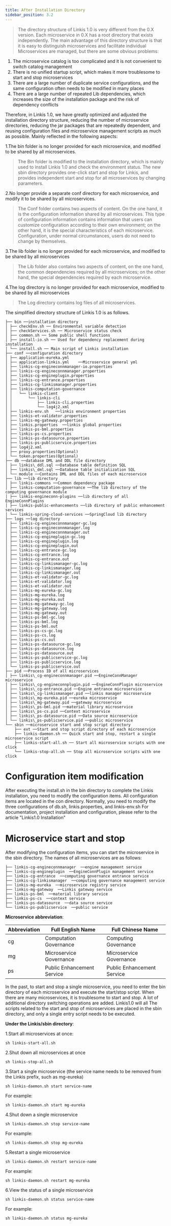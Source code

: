 ```yaml
---
title: After Installation Directory
sidebar_position: 3.2
---
```


> The directory structure of Linkis 1.0 is very different from the 0.X version. Each microservice in 0.X has a root directory that exists independently. The main advantage of this directory structure is that it is easy to distinguish microservices and facilitate individual Microservices are managed, but there are some obvious problems:

1.	The microservice catalog is too complicated and it is not convenient to switch catalog management
2.	There is no unified startup script, which makes it more troublesome to start and stop microservices
3.	There are a large number of duplicate service configurations, and the same configuration often needs to be modified in many places
4.	There are a large number of repeated Lib dependencies, which increases the size of the installation package and the risk of dependency conflicts

Therefore, in Linkis 1.0, we have greatly optimized and adjusted the installation directory structure, reducing the number of microservice directories, reducing the jar packages that are repeatedly dependent, and reusing configuration files and microservice management scripts as much as possible. Mainly reflected in the following aspects:

1.The bin folder is no longer provided for each microservice, and modified to be shared by all microservices.
> The Bin folder is modified to the installation directory, which is mainly used to install Linkis 1.0 and check the environment status. The new sbin directory provides one-click start and stop for Linkis, and provides independent start and stop for all microservices by changing parameters.

2.No longer provide a separate conf directory for each microservice, and modify it to be shared by all microservices.
> The Conf folder contains two aspects of content. On the one hand, it is the configuration information shared by all microservices. This type of configuration information contains information that users can customize configuration according to their own environment; on the other hand, it is the special characteristics of each microservice. Configuration, under normal circumstances, users do not need to change by themselves.

3.The lib folder is no longer provided for each microservice, and modified to be shared by all microservices
> The Lib folder also contains two aspects of content, on the one hand, the common dependencies required by all microservices; on the other hand, the special dependencies required by each microservice.

4.The log directory is no longer provided for each microservice, modified to be shared by all microservices
> The Log directory contains log files of all microservices.

The simplified directory structure of Linkis 1.0 is as follows.

````
├── bin ──installation directory
│ ├── checkEnv.sh ── Environmental variable detection
│ ├── checkServices.sh ── Microservice status check
│ ├── common.sh ── Some public shell functions
│ ├── install-io.sh ── Used for dependency replacement during installation
│ └── install.sh ── Main script of Linkis installation
├── conf ──configuration directory
│ ├── application-eureka.yml 
│ ├── application-linkis.yml    ──Microservice general yml
│ ├── linkis-cg-engineconnmanager-io.properties
│ ├── linkis-cg-engineconnmanager.properties
│ ├── linkis-cg-engineplugin.properties
│ ├── linkis-cg-entrance.properties
│ ├── linkis-cg-linkismanager.properties
│ ├── linkis-computation-governance
│ │   └── linkis-client
│ │       └── linkis-cli
│ │           ├── linkis-cli.properties
│ │           └── log4j2.xml
│ ├── linkis-env.sh   ──linkis environment properties
│ ├── linkis-et-validator.properties
│ ├── linkis-mg-gateway.properties
│ ├── linkis.properties  ──linkis global properties
│ ├── linkis-ps-bml.properties
│ ├── linkis-ps-cs.properties
│ ├── linkis-ps-datasource.properties
│ ├── linkis-ps-publicservice.properties
│ ├── log4j2.xml
│ ├── proxy.properties(Optional)
│ └── token.properties(Optional)
├── db ──database DML and DDL file directory
│ ├── linkis\_ddl.sql ──Database table definition SQL
│ ├── linkis\_dml.sql ──Database table initialization SQL
│ └── module ──Contains DML and DDL files of each microservice
├── lib ──lib directory
│ ├── linkis-commons ──Common dependency package
│ ├── linkis-computation-governance ──The lib directory of the computing governance module
│ ├── linkis-engineconn-plugins ──lib directory of all EngineConnPlugins
│ ├── linkis-public-enhancements ──lib directory of public enhancement services
│ └── linkis-spring-cloud-services ──SpringCloud lib directory
├── logs ──log directory
│ ├── linkis-cg-engineconnmanager-gc.log
│ ├── linkis-cg-engineconnmanager.log
│ ├── linkis-cg-engineconnmanager.out
│ ├── linkis-cg-engineplugin-gc.log
│ ├── linkis-cg-engineplugin.log
│ ├── linkis-cg-engineplugin.out
│ ├── linkis-cg-entrance-gc.log
│ ├── linkis-cg-entrance.log
│ ├── linkis-cg-entrance.out
│ ├── linkis-cg-linkismanager-gc.log
│ ├── linkis-cg-linkismanager.log
│ ├── linkis-cg-linkismanager.out
│ ├── linkis-et-validator-gc.log
│ ├── linkis-et-validator.log
│ ├── linkis-et-validator.out
│ ├── linkis-mg-eureka-gc.log
│ ├── linkis-mg-eureka.log
│ ├── linkis-mg-eureka.out
│ ├── linkis-mg-gateway-gc.log
│ ├── linkis-mg-gateway.log
│ ├── linkis-mg-gateway.out
│ ├── linkis-ps-bml-gc.log
│ ├── linkis-ps-bml.log
│ ├── linkis-ps-bml.out
│ ├── linkis-ps-cs-gc.log
│ ├── linkis-ps-cs.log
│ ├── linkis-ps-cs.out
│ ├── linkis-ps-datasource-gc.log
│ ├── linkis-ps-datasource.log
│ ├── linkis-ps-datasource.out
│ ├── linkis-ps-publicservice-gc.log
│ ├── linkis-ps-publicservice.log
│ └── linkis-ps-publicservice.out
├── pid ──Process ID of all microservices
│ ├── linkis\_cg-engineconnmanager.pid ──EngineConnManager microservice
│ ├── linkis\_cg-engineconnplugin.pid ──EngineConnPlugin microservice
│ ├── linkis\_cg-entrance.pid ──Engine entrance microservice
│ ├── linkis\_cg-linkismanager.pid ──linkis manager microservice
│ ├── linkis\_mg-eureka.pid ──eureka microservice
│ ├── linkis\_mg-gateway.pid ──gateway microservice
│ ├── linkis\_ps-bml.pid ──material library microservice
│ ├── linkis\_ps-cs.pid ──Context microservice
│ ├── linkis\_ps-datasource.pid ──Data source microservice
│ └── linkis\_ps-publicservice.pid ──public microservice
└── sbin ──microservice start and stop script directory
    ├── ext ──Start and stop script directory of each microservice
    ├── linkis-daemon.sh ── Quick start and stop, restart a single microservice script
    ├── linkis-start-all.sh ── Start all microservice scripts with one click
    └── linkis-stop-all.sh ── Stop all microservice scripts with one click
````

# Configuration item modification

After executing the install.sh in the bin directory to complete the Linkis installation, you need to modify the configuration items. All configuration items are located in the con directory. Normally, you need to modify the three configurations of db.sh, linkis.properties, and linkis-env.sh For documentation, project installation and configuration, please refer to the article "Linkis1.0 Installation"

# Microservice start and stop

After modifying the configuration items, you can start the microservice in the sbin directory. The names of all microservices are as follows:

````
├── linkis-cg-engineconnmanager  ──engine management service
├── linkis-cg-engineplugin  ──EngineConnPlugin management service
├── linkis-cg-entrance  ──computing governance entrance service
├── linkis-cg-linkismanager  ──computing governance management service
├── linkis-mg-eureka  ──microservice registry service
├── linkis-mg-gateway  ──Linkis gateway service
├── linkis-ps-bml  ──material library service
├── linkis-ps-cs  ──context service
├── linkis-ps-datasource  ──data source service
└── linkis-ps-publicservice  ──public service
````
**Microservice abbreviation**:

| Abbreviation | Full English Name | Full Chinese Name |
|------|-------------------------|------------|
| cg | Computation Governance | Computing Governance |
| mg | Microservice Governance | Microservice Governance |
| ps | Public Enhancement Service | Public Enhancement Service |

In the past, to start and stop a single microservice, you need to enter the bin directory of each microservice and execute the start/stop script. When there are many microservices, it is troublesome to start and stop. A lot of additional directory switching operations are added. Linkis1.0 will all The scripts related to the start and stop of microservices are placed in the sbin directory, and only a single entry script needs to be executed.

**Under the Linkis/sbin directory**:

1.Start all microservices at once:

````
sh linkis-start-all.sh
````

2.Shut down all microservices at once

````
sh linkis-stop-all.sh
````

3.Start a single microservice (the service name needs to be removed from the Linkis prefix, such as mg-eureka)
````
sh linkis-daemon.sh start service-name
````
For example: 
````
sh linkis-daemon.sh start mg-eureka
````

4.Shut down a single microservice
````
sh linkis-daemon.sh stop service-name
````
For example: 
````
sh linkis-daemon.sh stop mg-eureka
````

5.Restart a single microservice
````
sh linkis-daemon.sh restart service-name
````
For example: 
````
sh linkis-daemon.sh restart mg-eureka
````

6.View the status of a single microservice
````
sh linkis-daemon.sh status service-name
````
For example: 
````
sh linkis-daemon.sh status mg-eureka
````
